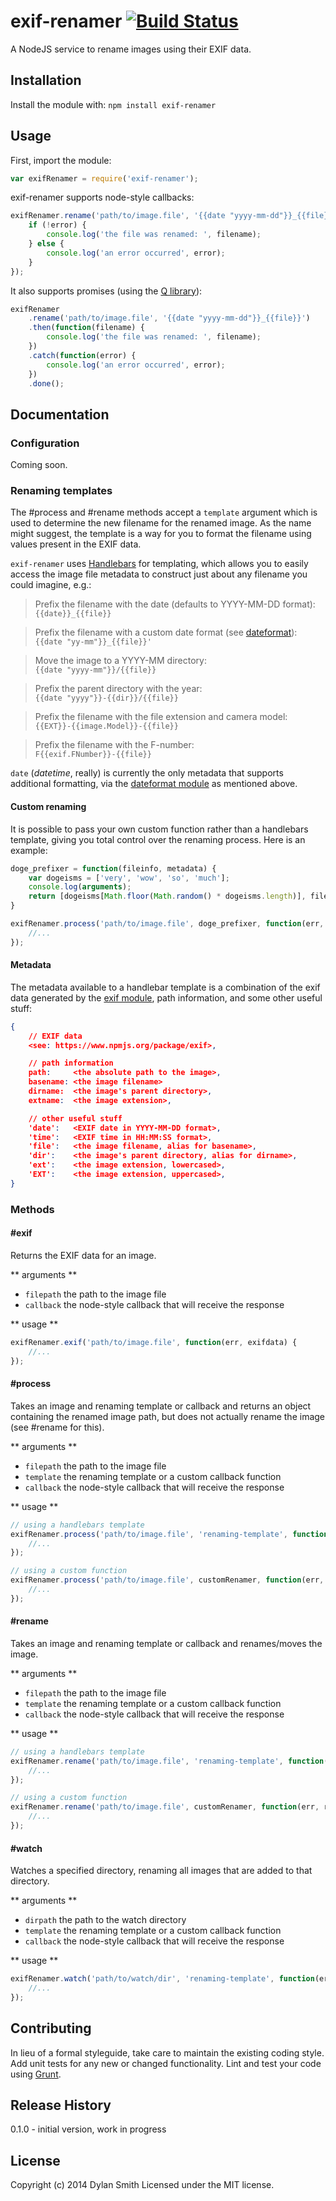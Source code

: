 # exif-renamer [![Build Status](https://secure.travis-ci.org/dylansmith/node-exif-renamer.png?branch=master)](http://travis-ci.org/dylansmith/node-exif-renamer)

A NodeJS service to rename images using their EXIF data.

## Installation
Install the module with: `npm install exif-renamer`

## Usage
First, import the module:

```javascript
var exifRenamer = require('exif-renamer');
```

exif-renamer supports node-style callbacks:

```javascript
exifRenamer.rename('path/to/image.file', '{{date "yyyy-mm-dd"}}_{{file}}', function(error, filename) {
    if (!error) {
        console.log('the file was renamed: ', filename);
    } else {
        console.log('an error occurred', error);
    }
});
```

It also supports promises (using the [Q library](https://www.npmjs.org/package/q)):

```javascript
exifRenamer
    .rename('path/to/image.file', '{{date "yyyy-mm-dd"}}_{{file}}')
    .then(function(filename) {
        console.log('the file was renamed: ', filename);
    })
    .catch(function(error) {
        console.log('an error occurred', error);
    })
    .done();
```

## Documentation

### Configuration
Coming soon.

### Renaming templates

The #process and #rename methods accept a `template` argument which is used to determine the new
filename for the renamed image. As the name might suggest, the template is a way for you to format
the filename using values present in the EXIF data.

`exif-renamer` uses [Handlebars](http://handlebarsjs.com/) for templating, which allows you to
easily access the image file metadata to construct just about any filename you could imagine, e.g.:

> Prefix the filename with the date (defaults to YYYY-MM-DD format):<br>
> `{{date}}_{{file}}`

> Prefix the filename with a custom date format (see [dateformat](https://www.npmjs.org/package/dateformat)):<br>
> `{{date "yy-mm"}}_{{file}}'`

> Move the image to a YYYY-MM directory:<br>
> `{{date "yyyy-mm"}}/{{file}}`

> Prefix the parent directory with the year:<br>
> `{{date "yyyy"}}-{{dir}}/{{file}}`

> Prefix the filename with the file extension and camera model:<br>
> `{{EXT}}-{{image.Model}}-{{file}}`

> Prefix the filename with the F-number:<br>
> `F{{exif.FNumber}}-{{file}}`

`date` (*datetime*, really) is currently the only metadata that supports additional formatting, via
the [dateformat module](https://www.npmjs.org/package/dateformat) as mentioned above.

#### Custom renaming

It is possible to pass your own custom function rather than a handlebars template, giving you total
control over the renaming process. Here is an example:

```javascript
doge_prefixer = function(fileinfo, metadata) {
    var dogeisms = ['very', 'wow', 'so', 'much'];
    console.log(arguments);
    return [dogeisms[Math.floor(Math.random() * dogeisms.length)], fileinfo.basename].join('_');
}

exifRenamer.process('path/to/image.file', doge_prefixer, function(err, result) {
    //...
});
```

#### Metadata

The metadata available to a handlebar template is a combination of the exif data generated by the
[exif module](https://www.npmjs.org/package/exif), path information, and some other useful stuff:

```json
{
    // EXIF data
    <see: https://www.npmjs.org/package/exif>,

    // path information
    path:     <the absolute path to the image>,
    basename: <the image filename>
    dirname:  <the image's parent directory>,
    extname:  <the image extension>,

    // other useful stuff
    'date':   <EXIF date in YYYY-MM-DD format>,
    'time':   <EXIF time in HH:MM:SS format>,
    'file':   <the image filename, alias for basename>,
    'dir':    <the image's parent directory, alias for dirname>,
    'ext':    <the image extension, lowercased>,
    'EXT':    <the image extension, uppercased>,
}
```

### Methods

#### #exif

Returns the EXIF data for an image.

** arguments **

- `filepath` the path to the image file
- `callback` the node-style callback that will receive the response

** usage **

```javascript
exifRenamer.exif('path/to/image.file', function(err, exifdata) {
    //...
});
```

#### #process

Takes an image and renaming template or callback and returns an object containing the renamed
image path, but does not actually rename the image (see #rename for this).

** arguments **

- `filepath` the path to the image file
- `template` the renaming template or a custom callback function
- `callback` the node-style callback that will receive the response

** usage **

```javascript
// using a handlebars template
exifRenamer.process('path/to/image.file', 'renaming-template', function(err, result) {
    //...
});

// using a custom function
exifRenamer.process('path/to/image.file', customRenamer, function(err, result) {
    //...
});
```

#### #rename

Takes an image and renaming template or callback and renames/moves the image.

** arguments **

- `filepath` the path to the image file
- `template` the renaming template or a custom callback function
- `callback` the node-style callback that will receive the response

** usage **

```javascript
// using a handlebars template
exifRenamer.rename('path/to/image.file', 'renaming-template', function(err, result) {
    //...
});

// using a custom function
exifRenamer.rename('path/to/image.file', customRenamer, function(err, result) {
    //...
});
```

#### #watch

Watches a specified directory, renaming all images that are added to that directory.

** arguments **

- `dirpath`  the path to the watch directory
- `template` the renaming template or a custom callback function
- `callback` the node-style callback that will receive the response

** usage **

```javascript
exifRenamer.watch('path/to/watch/dir', 'renaming-template', function(err, result) {
    //...
});
```

## Contributing
In lieu of a formal styleguide, take care to maintain the existing coding style. Add unit tests for any new or changed functionality. Lint and test your code using [Grunt](http://gruntjs.com/).

## Release History
0.1.0 - initial version, work in progress

## License
Copyright (c) 2014 Dylan Smith
Licensed under the MIT license.
